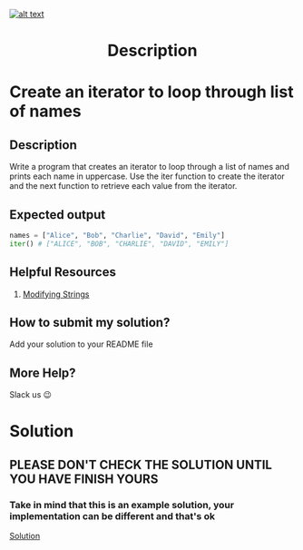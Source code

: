 <a href="https://www.core-code.io/">

![alt text](https://uploads-ssl.webflow.com/5eb2f56932c3562feab232e3/5f73550d00249e7e96c9f3de_Logo.png 'corecodeio')

</a>

<h1 align="center">Description</h1>

# Create an iterator to loop through list of names

## Description

Write a program that creates an iterator to loop through a list of names and prints each name in uppercase. Use the iter function to create the iterator and the next function to retrieve each value from the iterator.

## Expected output

```python
names = ["Alice", "Bob", "Charlie", "David", "Emily"]
iter() # ["ALICE", "BOB", "CHARLIE", "DAVID", "EMILY"]
``` 

## Helpful Resources

1. [Modifying Strings](https://thehelloworldprogram.com/python/python-string-methods/)

## How to submit my solution?

Add your solution to your README file

## More Help?

Slack us 😉

# Solution

## PLEASE DON'T CHECK THE SOLUTION UNTIL YOU HAVE FINISH YOURS

### Take in mind that this is an example solution, your implementation can be different and that's ok

[Solution](../sol)
